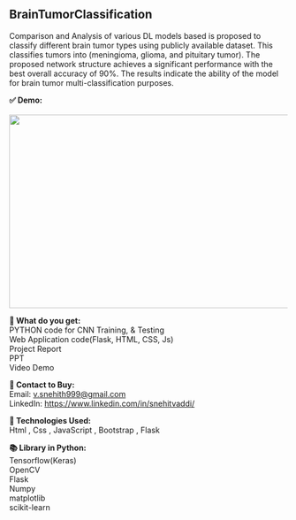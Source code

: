 ## BrainTumorClassification
Comparison and Analysis of various DL models based is proposed to classify different brain tumor types using publicly available dataset. This classifies tumors  into (meningioma, glioma, and pituitary tumor). The proposed network structure achieves a significant performance with the best overall  accuracy of 90%. The results indicate the ability of the model for brain tumor multi-classification purposes.<br>

<b>✅ Demo:</b><br><br>
<a href="https://www.youtube.com/watch?v=ctMn5J11ci8&ab_channel=snehitvaddi"><img src="https://github.com/snehitvaddi/FaceMask-Detection-using-Deeplearning/blob/master/outputs/Capture.PNG" width="700" height="350"></a>

<b>📑 What do you get:</b><br>
PYTHON code for CNN Training, & Testing<br>
Web Application code(Flask, HTML, CSS, Js)<br>
Project Report<br>
PPT<br>
Video Demo<br>

<b>🤝 Contact to Buy:<br></b>
Email: v.snehith999@gmail.com<br>
LinkedIn: https://www.linkedin.com/in/snehitvaddi/<br>

<b>🧠 Technologies Used:<br></b>
Html , Css , JavaScript , Bootstrap , Flask<br>

<b>📚 Library in Python:<br></b>
Tensorflow(Keras)<br>
OpenCV<br>
Flask<br>
Numpy<br>
matplotlib<br>
scikit-learn<br>

